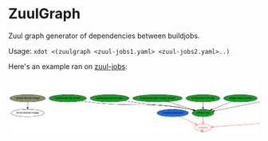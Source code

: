 # ZuulGraph

Zuul graph generator of dependencies between buildjobs.

Usage: `xdot <(zuulgraph <zuul-jobs1.yaml> <zuul-jobs2.yaml>..)`

Here's an example ran on [zuul-jobs]( https://opendev.org/zuul/zuul-jobs.git):

![alt text](screenshots/example.png "Example")
